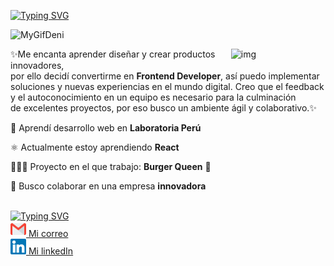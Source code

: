 <a href="https://git.io/typing-svg"><img src="https://readme-typing-svg.demolab.com?font=Fira+Code&size=25&pause=1000&color=F733E9&background=23E7FF00&center=verdadero&vCenter=falso&width=435&lines=Hola+%F0%9F%91%8B+Soy+Denis" alt="Typing SVG" /></a>

![MyGifDeni](https://user-images.githubusercontent.com/104202005/199548058-b26bc727-27d5-45e6-8538-e840d95aa88a.gif)

<img align="right" src="https://user-images.githubusercontent.com/104202005/199613663-9d2720fc-c2b0-410f-93c9-c5fd024855f8.gif" width="300px" alt="img" align="right" style="max-width: 30%;">

<p dir="auto">
✨Me encanta aprender diseñar y crear productos innovadores, <br>
  por ello decidí convertirme en <strong>Frontend Developer</strong>, así puedo implementar <br>
  soluciones y nuevas experiencias en el mundo digital. Creo que el feedback<br>
  y el autoconocimiento en un equipo es necesario para la culminación <br>
  de excelentes proyectos, por eso busco un ambiente ágil y colaborativo.✨<br> 
</p>


💛 Aprendí desarrollo web en <strong>Laboratoria Perú</strong>

⚛️ Actualmente estoy aprendiendo <strong>React</strong>

👩🏻‍💻  Proyecto en el que trabajo: <strong>Burger Queen</strong> 🌱

👯 Busco colaborar en una empresa <strong>innovadora</strong>
<br>
<br>

<a href="https://git.io/typing-svg"><img src="https://readme-typing-svg.demolab.com?font=Fira+Code&pause=1000&color=F529F7&width=435&lines=Redes+y+Contacto%3A" alt="Typing SVG" /></a><br>
<a href="mailto:mardeni2022@gmail.com"><img src="https://github.com/deut-erium/deut-erium/raw/master/assets/gmail.svg" width="25px" alt="mail" style="max-width: 100%;"> Mi correo </a><br>
<a href="https://www.linkedin.com/in/denis-romero/" rel="nofollow"><img src="https://github.com/deut-erium/deut-erium/raw/master/assets/linkedin.svg" width="25px" alt="LinkedIn" style="max-width: 100%;"> Mi linkedIn </a><br>







